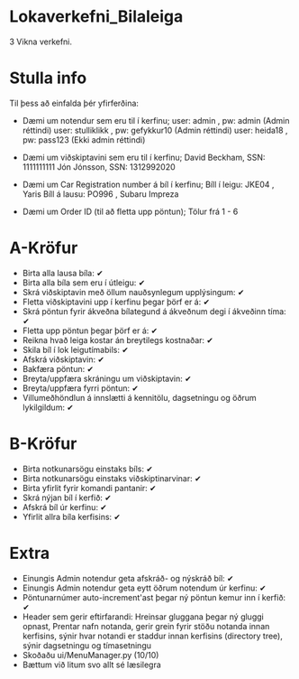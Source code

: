 # Lokaverkefni_Bilaleiga
3 Vikna verkefni.

# Stulla info
Til þess að einfalda þér yfirferðina: 

- Dæmi um notendur sem eru til í kerfinu;
user: admin , pw: admin (Admin réttindi)
user: stulliklikk , pw: gefykkur10 (Admin réttindi)
user: heida18 , pw: pass123 (Ekki admin réttindi)

- Dæmi um viðskiptavini sem eru til í kerfinu;
David Beckham, SSN: 1111111111
Jón Jónsson, SSN: 1312992020

- Dæmi um Car Registration number á bíl í kerfinu;
Bíll í leigu: JKE04 , Yaris
Bíll á lausu: PO996 , Subaru Impreza

- Dæmi um Order ID (til að fletta upp pöntun);
Tölur frá 1 - 6

# A-Kröfur
- Birta alla lausa bíla: ✔
- Birta alla bíla sem eru í útleigu: ✔
- Skrá viðskiptavin með öllum nauðsynlegum upplýsingum: ✔
- Fletta viðskiptavini upp í kerfinu þegar þörf er á: ✔
- Skrá pöntun fyrir ákveðna bílategund á ákveðnum degi í ákveðinn tíma: ✔
- Fletta upp pöntun þegar þörf er á: ✔
- Reikna hvað leiga kostar án breytilegs kostnaðar: ✔
- Skila bíl í lok leigutímabils: ✔
- Afskrá viðskiptavin: ✔
- Bakfæra pöntun: ✔
- Breyta/uppfæra skráningu um viðskiptavin: ✔
- Breyta/uppfæra fyrri pöntun: ✔
- Villumeðhöndlun á innslætti á kennitölu, dagsetningu og öðrum lykilgildum: ✔

# B-Kröfur
- Birta notkunarsögu einstaks bíls: ✔
- Birta notkunarsögu einstaks viðskiptinarvinar: ✔
- Birta yfirlit fyrir komandi pantanir: ✔
- Skrá nýjan bíl í kerfið: ✔
- Afskrá bíl úr kerfinu: ✔
- Yfirlit allra bíla kerfisins: ✔

# Extra 
- Einungis Admin notendur geta afskráð- og nýskráð bíl: ✔
- Einungis Admin notendur geta eytt öðrum notendum úr kerfinu: ✔
- Pöntunarnúmer auto-increment'ast þegar ný pöntun kemur inn í kerfið: ✔
- Header sem gerir eftirfarandi: Hreinsar gluggana þegar ný gluggi opnast, Prentar nafn notanda, gerir grein fyrir stöðu notanda innan kerfisins, sýnir hvar notandi er staddur innan kerfisins (directory tree), sýnir dagsetningu og tímasetningu
- Skoðaðu ui/MenuManager.py (10/10) 
- Bættum við litum svo allt sé læsilegra 

